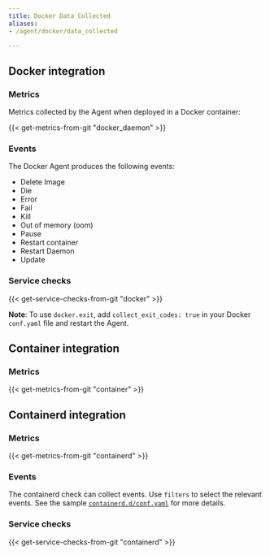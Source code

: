 ```yaml
---
title: Docker Data Collected
aliases:
- /agent/docker/data_collected

---
```


## Docker integration

### Metrics

Metrics collected by the Agent when deployed in a Docker container:

{{< get-metrics-from-git "docker_daemon" >}}

### Events

The Docker Agent produces the following events:

- Delete Image
- Die
- Error
- Fail
- Kill
- Out of memory (oom)
- Pause
- Restart container
- Restart Daemon
- Update

### Service checks

{{< get-service-checks-from-git "docker" >}}

**Note**: To use `docker.exit`, add `collect_exit_codes: true` in your Docker `conf.yaml` file and restart the Agent.

## Container integration

### Metrics
{{< get-metrics-from-git "container" >}}

## Containerd integration

### Metrics

{{< get-metrics-from-git "containerd" >}}

### Events

The containerd check can collect events. Use `filters` to select the relevant events. See the sample [`containerd.d/conf.yaml`][1] for more details.

### Service checks

{{< get-service-checks-from-git "containerd" >}}

[1]: https://github.com/DataDog/datadog-agent/blob/master/cmd/agent/dist/conf.d/containerd.d/conf.yaml.default
